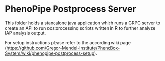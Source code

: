 # PhenoPipe Postprocess Server

This folder holds a standalone java application which runs a GRPC server to create an API to run postprocessing scripts written in R to further analyze IAP analysis output. 

For setup instructions please refer to the according wiki page (https://github.com/Gregor-Mendel-Institute/PhenoBox-System/wiki/phenopipe-postprocess-setup).

